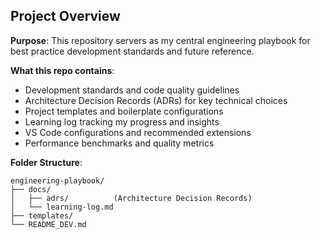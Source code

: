 ## Project Overview

**Purpose**: This repository servers as my central engineering playbook for best practice development standards and future reference.

**What this repo contains**:
- Development standards and code quality guidelines
- Architecture Decision Records (ADRs) for key technical choices
- Project templates and boilerplate configurations
- Learning log tracking my progress and insights
- VS Code configurations and recommended extensions
- Performance benchmarks and quality metrics

**Folder Structure**:
   ```
   engineering-playbook/
   ├── docs/
   │   ├── adrs/          (Architecture Decision Records)
   │   └── learning-log.md
   ├── templates/
   └── README_DEV.md
   ```
